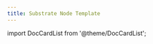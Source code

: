 ```yaml
---
title: Substrate Node Template
---
```


import DocCardList from '@theme/DocCardList';

<DocCardList />
